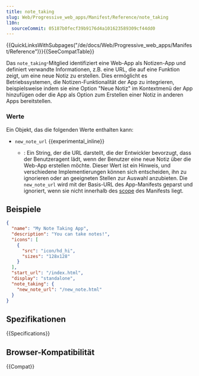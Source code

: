 ```yaml
---
title: note_taking
slug: Web/Progressive_web_apps/Manifest/Reference/note_taking
l10n:
  sourceCommit: 05187b0fecf39b9176d4a101623589309cf44dd0
---
```


{{QuickLinksWithSubpages("/de/docs/Web/Progressive_web_apps/Manifest/Reference")}}{{SeeCompatTable}}

Das `note_taking`-Mitglied identifiziert eine Web-App als Notizen-App und definiert verwandte Informationen, z.B. eine URL, die auf eine Funktion zeigt, um eine neue Notiz zu erstellen. Dies ermöglicht es Betriebssystemen, die Notizen-Funktionalität der App zu integrieren, beispielsweise indem sie eine Option "Neue Notiz" im Kontextmenü der App hinzufügen oder die App als Option zum Erstellen einer Notiz in anderen Apps bereitstellen.

### Werte

Ein Objekt, das die folgenden Werte enthalten kann:

- `new_note_url` {{experimental_inline}}

  - : Ein String, der die URL darstellt, die der Entwickler bevorzugt, dass der Benutzeragent lädt, wenn der Benutzer eine neue Notiz über die Web-App erstellen möchte. Dieser Wert ist ein Hinweis, und verschiedene Implementierungen können sich entscheiden, ihn zu ignorieren oder an geeigneten Stellen zur Auswahl anzubieten. Die `new_note_url` wird mit der Basis-URL des App-Manifests geparst und ignoriert, wenn sie nicht innerhalb des [scope](/de/docs/Web/Progressive_web_apps/Manifest/Reference/scope) des Manifests liegt.

## Beispiele

```json
{
  "name": "My Note Taking App",
  "description": "You can take notes!",
  "icons": [
    {
      "src": "icon/hd_hi",
      "sizes": "128x128"
    }
  ],
  "start_url": "/index.html",
  "display": "standalone",
  "note_taking": {
    "new_note_url": "/new_note.html"
  }
}
```

## Spezifikationen

{{Specifications}}

## Browser-Kompatibilität

{{Compat}}
